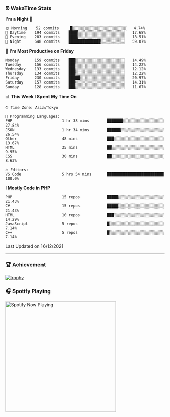 ### ⏰ WakaTime Stats


<!--START_SECTION:waka-->
**I'm a Night 🦉** 

```text
🌞 Morning    52 commits     █░░░░░░░░░░░░░░░░░░░░░░░░   4.74% 
🌆 Daytime    194 commits    ████░░░░░░░░░░░░░░░░░░░░░   17.68% 
🌃 Evening    203 commits    ████░░░░░░░░░░░░░░░░░░░░░   18.51% 
🌙 Night      648 commits    ██████████████░░░░░░░░░░░   59.07%

```
📅 **I'm Most Productive on Friday** 

```text
Monday       159 commits    ███░░░░░░░░░░░░░░░░░░░░░░   14.49% 
Tuesday      156 commits    ███░░░░░░░░░░░░░░░░░░░░░░   14.22% 
Wednesday    133 commits    ███░░░░░░░░░░░░░░░░░░░░░░   12.12% 
Thursday     134 commits    ███░░░░░░░░░░░░░░░░░░░░░░   12.22% 
Friday       230 commits    █████░░░░░░░░░░░░░░░░░░░░   20.97% 
Saturday     157 commits    ███░░░░░░░░░░░░░░░░░░░░░░   14.31% 
Sunday       128 commits    ███░░░░░░░░░░░░░░░░░░░░░░   11.67%

```


📊 **This Week I Spent My Time On** 

```text
⌚︎ Time Zone: Asia/Tokyo

💬 Programming Languages: 
PHP                      1 hr 38 mins        ███████░░░░░░░░░░░░░░░░░░   27.84% 
JSON                     1 hr 34 mins        ██████░░░░░░░░░░░░░░░░░░░   26.54% 
Other                    48 mins             ███░░░░░░░░░░░░░░░░░░░░░░   13.67% 
HTML                     35 mins             ██░░░░░░░░░░░░░░░░░░░░░░░   9.95% 
CSS                      30 mins             ██░░░░░░░░░░░░░░░░░░░░░░░   8.63%

🔥 Editors: 
VS Code                  5 hrs 54 mins       █████████████████████████   100.0%

```

**I Mostly Code in PHP** 

```text
PHP                      15 repos            █████░░░░░░░░░░░░░░░░░░░░   21.43% 
C#                       15 repos            █████░░░░░░░░░░░░░░░░░░░░   21.43% 
HTML                     10 repos            ███░░░░░░░░░░░░░░░░░░░░░░   14.29% 
JavaScript               5 repos             █░░░░░░░░░░░░░░░░░░░░░░░░   7.14% 
C++                      5 repos             █░░░░░░░░░░░░░░░░░░░░░░░░   7.14%

```



 Last Updated on 16/12/2021
<!--END_SECTION:waka-->

---

### 🏆 Achievement

[![trophy](https://github-profile-trophy.vercel.app/?username=Slime-hatena&theme=flat&no-bg=true&no-frame=true&column=8)](https://github.com/ryo-ma/github-profile-trophy)

### 🎧 Spotify Playing

[<img src="https://spotify-now-playing-slime-hatena.vercel.app/api/spotify-playing" alt="Spotify Now Playing" width="350" />](https://open.spotify.com/user/slime_hatena)

<!--
**Slime-hatena/Slime-hatena** is a ✨ _special_ ✨ repository because its `README.md` (this file) appears on your GitHub profile.

Here are some ideas to get you started:

- 🔭 I’m currently working on ...
- 🌱 I’m currently learning ...
- 👯 I’m looking to collaborate on ...
- 🤔 I’m looking for help with ...
- 💬 Ask me about ...
- 📫 How to reach me: ...
- 😄 Pronouns: ...
- ⚡ Fun fact: ...
-->
